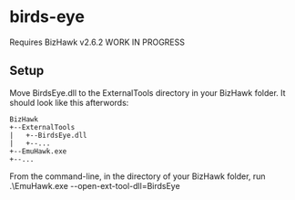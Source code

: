 # birds-eye
Requires BizHawk v2.6.2
WORK IN PROGRESS

## Setup
Move BirdsEye.dll to the ExternalTools directory in your BizHawk folder.
It should look like this afterwords:

```
BizHawk
+--ExternalTools
|   +--BirdsEye.dll
|   +--...
+--EmuHawk.exe
+--...
```

From the command-line, in the directory of your BizHawk folder, run .\EmuHawk.exe --open-ext-tool-dll=BirdsEye